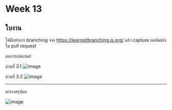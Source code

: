 # Week 13 #

## ใบงาน

ให้ฝึกทำการ branching  จาก  https://learngitbranching.js.org/ แล้ว capture ผลลัพธ์ส่งใน pull request

ผลการเล่นเกมส์

ด่านที่ 3.1
![image](https://user-images.githubusercontent.com/92082350/144768192-7931f807-5315-41e0-bbf7-24f7ec2fc369.png)


ด่านที่ 3.2
![image](https://user-images.githubusercontent.com/92082350/144768307-e9f2f794-b574-4cc2-be98-4d4bbeaab9d5.png)


---
ตารางสรุปผล

![image](https://user-images.githubusercontent.com/92082350/144768321-6544748c-c8d4-4972-86e6-b214933770fe.png)

